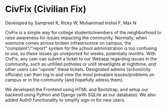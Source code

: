 # CivFix (Civilian Fix)

Developed by Sampreet K, Ricky W, Muhammad Inshal F, Max N

CivFix is a simple way for college students/members of the neighborhood to raise awareness for issues impacting the community. Normally, when soemone comes across broken infrastructure on campus, the "complaint"/"report" system for the school administration is too confusing to use, so these issues go unreported for weeks, potentially months. With CivFix, any user can submit a ticket to our Webapp regarding issues in the community, such as unfilled potholes or unlit streetlights at nighttime, and other users can "upvote" these tickets. Designated admins (school/city officials) can then log in and view the most prevalant issues/problems on campus or in the community (and hopefully adress them). 

We developed the Frontend using HTML and Bootstrap, and setup our backend using Python and Django (with SQLite as our database). We also added Auth0 functionality to simplfy sign-in for new users. 
